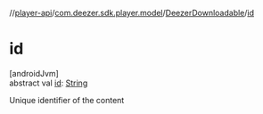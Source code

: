 //[player-api](../../../index.md)/[com.deezer.sdk.player.model](../index.md)/[DeezerDownloadable](index.md)/[id](id.md)

# id

[androidJvm]\
abstract val [id](id.md): [String](https://kotlinlang.org/api/latest/jvm/stdlib/kotlin/-string/index.html)

Unique identifier of the content
